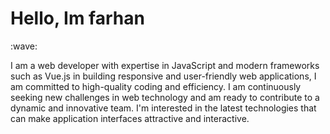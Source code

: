 <h1>Hello, Im farhan</h1>
:wave:
<p>I am a web developer with expertise in JavaScript and modern frameworks such as Vue.js in building responsive and user-friendly web applications, 
  I am committed to high-quality coding and efficiency. I am continuously seeking new challenges in web technology and am ready to contribute to a dynamic 
  and innovative team. I'm interested in the latest technologies that can make application interfaces attractive and interactive.</p>
